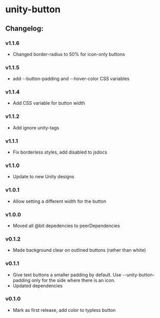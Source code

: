 # unity-button

## Changelog:

### v1.1.6
- Changed border-radius to 50% for icon-only buttons

### v1.1.5
- add --button-padding and --hover-color CSS variables

### v1.1.4
- Add CSS variable for button width

### v1.1.2
- Add ignore unity-tags

### v1.1.1
- Fix borderless styles, add disabled to jsdocs

### v1.1.0
- Update to new Unity designs

### v1.0.1
- Allow setting a different width for the button

### v1.0.0
- Moved all @bit depedencies to peerDependencies

### v0.1.2
- Made background clear on outlined buttons (rather than white)

### v0.1.1
- Give text buttons a smaller padding by default. Use --unity-button-padding only for the side where there is an icon.
- Updated dependencies

### v0.1.0
- Mark as first release, add color to typless button
